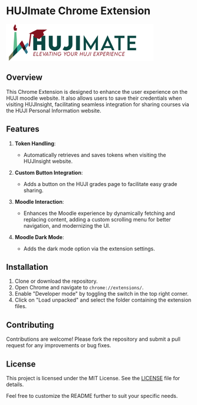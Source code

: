 

# HUJImate Chrome Extension

![HUJInsight Moodle](assets/moodlelogo.png)


## Overview

This Chrome Extension is designed to enhance the user experience on the HUJI moodle website. It also allows users to save their credentials when visiting HUJInsight, facilitating seamless integration for sharing courses via the HUJI Personal Information website.

## Features

1. **Token Handling**: 
   - Automatically retrieves and saves tokens when visiting the HUJInsight website.

2. **Custom Button Integration**:
   - Adds a button on the HUJI grades page to facilitate easy grade sharing.

3. **Moodle Interaction**:
   - Enhances the Moodle experience by dynamically fetching and replacing content, adding a custom scrolling menu for better navigation, and modernizing the UI.

4. **Moodle Dark Mode**:
   - Adds the dark mode option via the extension settings.


## Installation

1. Clone or download the repository.
2. Open Chrome and navigate to `chrome://extensions/`.
3. Enable "Developer mode" by toggling the switch in the top right corner.
4. Click on "Load unpacked" and select the folder containing the extension files.



## Contributing

Contributions are welcome! Please fork the repository and submit a pull request for any improvements or bug fixes.

## License

This project is licensed under the MIT License. See the [LICENSE](LICENSE) file for details.

Feel free to customize the README further to suit your specific needs.

